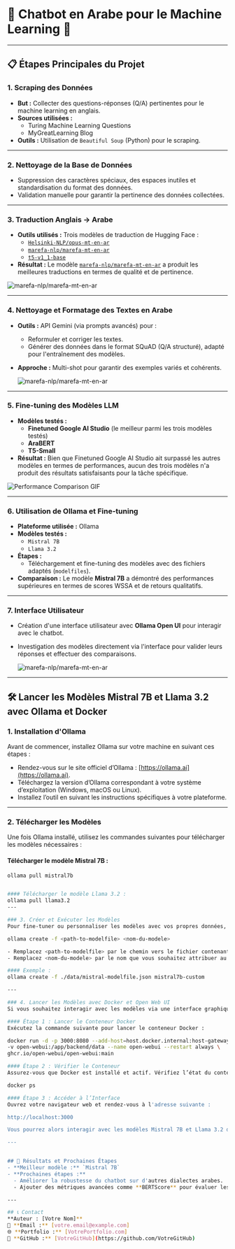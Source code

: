 # 🌟 Chatbot en Arabe pour le Machine Learning 🌟

---

## 📋 Étapes Principales du Projet

### **1. Scraping des Données**
- **But :** Collecter des questions-réponses (Q/A) pertinentes pour le machine learning en anglais.
- **Sources utilisées :**
  - Turing Machine Learning Questions
  - MyGreatLearning Blog
- **Outils :** Utilisation de `Beautiful Soup` (Python) pour le scraping.

---

### **2. Nettoyage de la Base de Données**
- Suppression des caractères spéciaux, des espaces inutiles et standardisation du format des données.
- Validation manuelle pour garantir la pertinence des données collectées.

---

### **3. Traduction Anglais → Arabe**
- **Outils utilisés :** Trois modèles de traduction de Hugging Face :
  - [`Helsinki-NLP/opus-mt-en-ar`](https://huggingface.co/Helsinki-NLP/opus-mt-en-ar)
  - [`marefa-nlp/marefa-mt-en-ar`](https://huggingface.co/marefa-nlp/marefa-mt-en-ar)
  - [`t5-v1_1-base`](https://huggingface.co/t5-v1_1-base)
- **Résultat :** Le modèle [`marefa-nlp/marefa-mt-en-ar`](https://huggingface.co/marefa-nlp/marefa-mt-en-ar) a produit les meilleures traductions en termes de qualité et de pertinence.



![marefa-nlp/marefa-mt-en-ar](marefa1.jpg)


---

### **4. Nettoyage et Formatage des Textes en Arabe**
- **Outils :** API Gemini (via prompts avancés) pour :
  - Reformuler et corriger les textes.
  - Générer des données dans le format SQuAD (Q/A structuré), adapté pour l'entraînement des modèles.
- **Approche :** Multi-shot pour garantir des exemples variés et cohérents.

  ![marefa-nlp/marefa-mt-en-ar](gemini.jpg)


---

### **5. Fine-tuning des Modèles LLM**
- **Modèles testés :**
  - **Finetuned Google AI Studio** (le meilleur parmi les trois modèles testés)
  - **AraBERT**
  - **T5-Small**
- **Résultat :** Bien que Finetuned Google AI Studio ait surpassé les autres modèles en termes de performances, aucun des trois modèles n'a produit des résultats satisfaisants pour la tâche spécifique.

![Performance Comparison GIF](ai_studio.gif)



---

### **6. Utilisation de Ollama et Fine-tuning**
- **Plateforme utilisée :** Ollama
- **Modèles testés :**
  - `Mistral 7B`
  - `Llama 3.2`
- **Étapes :**
  - Téléchargement et fine-tuning des modèles avec des fichiers adaptés (`modelfiles`).
- **Comparaison :** Le modèle **Mistral 7B** a démontré des performances supérieures en termes de scores WSSA et de retours qualitatifs.

---

### **7. Interface Utilisateur**
- Création d'une interface utilisateur avec **Ollama Open UI** pour interagir avec le chatbot.
- Investigation des modèles directement via l'interface pour valider leurs réponses et effectuer des comparaisons.

    ![marefa-nlp/marefa-mt-en-ar](interface.png)


---
## 🛠️ Lancer les Modèles Mistral 7B et Llama 3.2 avec Ollama et Docker

### 1. Installation d'Ollama
Avant de commencer, installez Ollama sur votre machine en suivant ces étapes :

- Rendez-vous sur le site officiel d’Ollama : [https://ollama.ai](https://ollama.ai).
- Téléchargez la version d’Ollama correspondant à votre système d’exploitation (Windows, macOS ou Linux).
- Installez l’outil en suivant les instructions spécifiques à votre plateforme.

---

### 2. Télécharger les Modèles
Une fois Ollama installé, utilisez les commandes suivantes pour télécharger les modèles nécessaires :

#### Télécharger le modèle **Mistral 7B** :
```bash
ollama pull mistral7b


#### Télécharger le modèle Llama 3.2 :
ollama pull llama3.2
---

### 3. Créer et Exécuter les Modèles
Pour fine-tuner ou personnaliser les modèles avec vos propres données, utilisez la commande suivante :

ollama create -f <path-to-modelfile> <nom-du-modele>

- Remplacez <path-to-modelfile> par le chemin vers le fichier contenant vos données (par exemple, un fichier JSON ou un autre format pris en charge).
- Remplacez <nom-du-modele> par le nom que vous souhaitez attribuer au modèle.

#### Exemple :
ollama create -f ./data/mistral-modelfile.json mistral7b-custom

---

### 4. Lancer les Modèles avec Docker et Open Web UI
Si vous souhaitez interagir avec les modèles via une interface graphique conviviale, utilisez Open Web UI avec Docker.

#### Étape 1 : Lancer le Conteneur Docker
Exécutez la commande suivante pour lancer le conteneur Docker :

docker run -d -p 3000:8080 --add-host=host.docker.internal:host-gateway \
-v open-webui:/app/backend/data --name open-webui --restart always \
ghcr.io/open-webui/open-webui:main

#### Étape 2 : Vérifier le Conteneur
Assurez-vous que Docker est installé et actif. Vérifiez l’état du conteneur avec cette commande :

docker ps

#### Étape 3 : Accéder à l’Interface
Ouvrez votre navigateur web et rendez-vous à l'adresse suivante :

http://localhost:3000

Vous pourrez alors interagir avec les modèles Mistral 7B et Llama 3.2 dans une interface utilisateur intuitive.

---


## 🚀 Résultats et Prochaines Étapes
- **Meilleur modèle :** `Mistral 7B`
- **Prochaines étapes :**
  - Améliorer la robustesse du chatbot sur d'autres dialectes arabes.
  - Ajouter des métriques avancées comme **BERTScore** pour évaluer les résultats.

---

## 📞 Contact
**Auteur : [Votre Nom]**  
📧 **Email :** [votre.email@example.com]  
🌐 **Portfolio :** [VotrePortfolio.com]  
📂 **GitHub :** [VotreGitHub](https://github.com/VotreGitHub)
